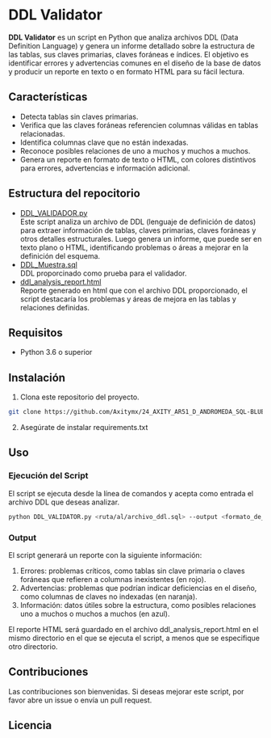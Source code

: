 # DDL Validator

**DDL Validator** es un script en Python que analiza archivos DDL (Data Definition Language) y genera un informe detallado sobre la estructura de las tablas, sus claves primarias, claves foráneas e índices. El objetivo es identificar errores y advertencias comunes en el diseño de la base de datos y producir un reporte en texto o en formato HTML para su fácil lectura.

## Características

- Detecta tablas sin claves primarias.
- Verifica que las claves foráneas referencien columnas válidas en tablas relacionadas.
- Identifica columnas clave que no están indexadas.
- Reconoce posibles relaciones de uno a muchos y muchos a muchos.
- Genera un reporte en formato de texto o HTML, con colores distintivos para errores, advertencias e información adicional.

  
## Estructura del repocitorio
- [DDL_VALIDADOR.py](DDL_VALIDADOR.py) <br>
  Este script analiza un archivo de DDL (lenguaje de definición de datos) para extraer información de tablas, claves primarias, claves foráneas y otros detalles estructurales. Luego genera un informe, que puede ser en texto plano o HTML, identificando problemas o áreas a mejorar en la definición del esquema.
- [DDL_Muestra.sql](DDL_Muestra.sql) <br>
  DDL proporcinado como prueba para el validador.
- [ddl_analysis_report.html](ddl_analysis_report.html) <br>
  Reporte generado en html que con el archivo DDL proporcionado, el script destacaría los problemas y áreas de mejora en las tablas y relaciones definidas.

## Requisitos

- Python 3.6 o superior

## Instalación

1. Clona este repositorio del proyecto. 
```bash
git clone https://github.com/Axitymx/24_AXITY_AR51_D_ANDROMEDA_SQL-BLUEPRINT-ANALYZER.git
```
2. Asegúrate de instalar requirements.txt

## Uso

### Ejecución del Script

El script se ejecuta desde la línea de comandos y acepta como entrada el archivo DDL que deseas analizar.

```bash
python DDL_VALIDATOR.py <ruta/al/archivo_ddl.sql> --output <formato_de_salida>

```

### Output

El script generará un reporte con la siguiente información:

1. Errores: problemas críticos, como tablas sin clave primaria o claves foráneas que refieren a columnas inexistentes (en rojo).
2. Advertencias: problemas que podrían indicar deficiencias en el diseño, como columnas de claves no indexadas (en naranja).
3. Información: datos útiles sobre la estructura, como posibles relaciones uno a muchos o muchos a muchos (en azul).
   
El reporte HTML será guardado en el archivo ddl_analysis_report.html en el mismo directorio en el que se ejecuta el script, a menos que se especifique otro directorio.
## Contribuciones
Las contribuciones son bienvenidas. Si deseas mejorar este script, por favor abre un issue o envía un pull request.
## Licencia
